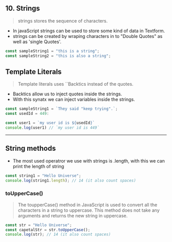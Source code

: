 ## 10. Strings

> strings stores the sequence of characters.

- In javaScript strings can be used to store some kind of data in Textform.
- strings can be created by wraping characters in to "Double Quotes" as well as 'single Quotes'.

```javascript
const sampleString1 = "this is a string";
const sampleString2 = "this is also a string";
```

## Template Literals

> Template literals uses ``Backtics instead of the quotes.

- Backtics allow us to inject quotes inside the strings.
- With this synatx we can inject variables inside the strings.

```javascript
const sampleString1 = `They said "keep trying".`;
const usedId = 449:

const user1 = `my user id is ${usedId}`
console.log(user1) // `my user id is 449`
```

---

## String methods

- The most used operatror we use with strings is .length, with this we can print the length of string

```javascript
const string1 = "Hello Universe";
console.log(string1.length); // 14 (it also count spaces)
```

### toUpperCase()

> The toupperCase() method in JavaScript is used to convert all the characters in a string to uppercase. This method does not take any arguments and returns the new string in uppercase.

```javascript
const str = "Hello Universe";
const capetalStr = str.toUpperCase();
console.log(str); // 14 (it also count spaces)
```
